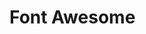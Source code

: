 # Font Awesome

<!DOCTYPE html>
<html lang="en">

<head>
	<!-- Link to Font Awesome CDN - Content Delivery Network -->
  <link href="/your-path-to-fontawesome/css/all.css" rel="stylesheet"> <!--load all styles -->
</head>
	

<body>
<i class ="fas fa-angry></i>
<i class ="fas fa-angry fa-xs"></i>
<i class ="fas fa-angry fa-md"></i>
<i class ="fas fa-angry fa-lg"></i>
<i class ="fas fa-angry fa-2x"></i>
<i class ="fas fa-angry fa-3x"></i>
<i class ="fas fa-angry fa-5x"></i>
<i class ="fas fa-angry fa-10x"></i>



<i class ="fas fa-address-card fa-5x"></i>

<a href="http://www.twitter.com" aria-label="Twitter"><i class="fab fa-twitter fa-5x"></i></a>
<a href="http://www.pinterest.com" aria-label="Pinterest"><i class="fab fa-pinterest fa-5x"></i></a>
<a href="http://www.linkedin.com" aria-label="Linkedin"><i class="fab fa-linkedin fa-5x"></i></a>
<body>
</html>

